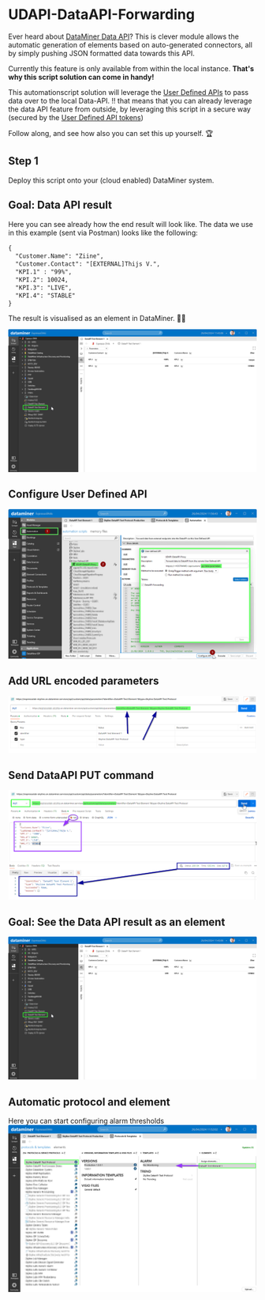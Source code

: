 # UDAPI-DataAPI-Forwarding


Ever heard about [DataMiner Data API](https://docs.dataminer.services/user-guide/Advanced_Modules/Data_Sources/Data_API.html)?
This is clever module allows the automatic generation of elements based on auto-generated connectors, all by simply pushing JSON formatted data towards this API.

Currently this feature is only available from within the local instance.  **That's why this script solution can come in handy!**

This automationscript solution will leverage the [User Defined APIs](https://docs.dataminer.services/user-guide/Advanced_Modules/User-Defined_APIs/UD_APIs.html) to pass data over to the local Data-API.
!! that means that you can already leverage the data API feature from outside, by leveraging this script in a secure way (secured by the [User Defined API tokens](https://docs.dataminer.services/user-guide/Advanced_Modules/User-Defined_APIs/UD_APIs_Viewing_in_Cube.html))


Follow along, and see how also you can set this up yourself. 🏆

## Step 1
Deploy this script onto your (cloud enabled) DataMiner system.

## Goal: Data API result
Here you can see already how the end result will look like.
The data we use in this example (sent via Postman) looks like the following:

```
{
  "Customer.Name": "Ziine",
  "Customer.Contact": "[EXTERNAL]Thijs V.",
  "KPI.1" : "99%",
  "KPI.2": 10024,
  "KPI.3": "LIVE",
  "KPI.4": "STABLE"
}
```

The result is visualised as an element in DataMiner.  🤖🤖

![Data API result](/Documentation/1_5_DataAPI%20Test%20Element%201.png "Data API Element result")

## Configure User Defined API
![Configure User Defined API](/Documentation/2_configure_API.png "Configure User Defined API")

## Add URL encoded parameters
![Add URL encoded parameters](/Documentation/3_URL_encoded_parameters.png "Add URL encoded parameters")

## Send DataAPI PUT command
![Send DataAPI PUT command](/Documentation/4_Send_DataAPI_PUT_command.png "Send DataAPI PUT command")

## Goal: See the Data API result as an element
![Data API result](/Documentation/1_5_DataAPI%20Test%20Element%201.png "Data API Element result")

## Automatic protocol and element
Here you can start configuring alarm thresholds
![Automatic protocol and element](/Documentation/6_Automatic%20protocol%20and%20element.png "Automatic protocol and element")
